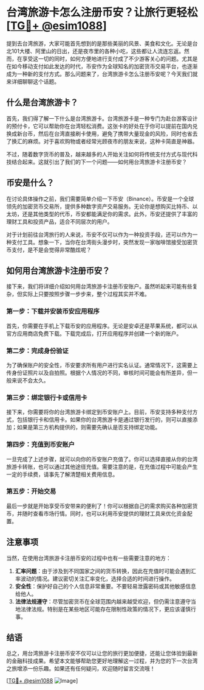 # 台湾旅游卡怎么注册币安？让旅行更轻松[[TG💪+ @esim1088](https://t.me/s/esim1088)]

提到去台湾旅游，大家可能首先想到的是那些美丽的风景、美食和文化。无论是台北101大楼、阿里山的日出，还是夜市里的各种小吃，这些都让人流连忘返。然而，在享受这一切的同时，如何方便地进行支付成了不少游客关心的问题。尤其是在如今移动支付如此发达的时代，币安作为全球知名的加密货币交易平台，也逐渐成为一种新的支付方式。那么问题来了，台湾旅游卡怎么注册币安呢？今天我们就来详细聊聊这个话题。

## 什么是台湾旅游卡？

首先，我们得了解一下什么是台湾旅游卡。台湾旅游卡是一种专门为赴台游客设计的预付卡，它可以帮助你在台湾轻松消费。这张卡的好处在于你可以提前在国内兑换成新台币，然后在台湾直接刷卡使用，避免了携带大量现金的风险，同时也省去了换汇的麻烦。对于喜欢购物或者经常光顾夜市的朋友来说，这种卡简直是神器。

不过，随着数字货币的普及，越来越多的人开始关注如何将传统支付方式与现代科技结合起来。这就引出了我们的下一个问题——如何用台湾旅游卡注册币安？

## 币安是什么？

在讨论具体操作之前，我们需要简单介绍一下币安（Binance）。币安是一个全球领先的加密货币交易所，提供多种数字资产交易服务。无论你是想购买比特币、以太坊，还是其他类型的代币，币安都能满足你的需求。此外，币安还提供了丰富的理财工具和投资产品，适合不同层次的用户。

对于计划前往台湾旅行的人来说，币安不仅可以作为一种投资手段，还可以作为一种支付工具。想象一下，当你在台湾街头漫步时，突然发现一家咖啡馆接受加密货币支付，是不是会觉得非常酷炫呢？

## 如何用台湾旅游卡注册币安？

接下来，我们将详细介绍如何用台湾旅游卡注册币安账户。虽然听起来可能有些复杂，但实际上只要按照步骤一步步来，整个过程其实并不难。

### 第一步：下载并安装币安应用程序

首先，你需要在手机上下载币安的应用程序。无论是安卓还是苹果系统，都可以从官方应用商店免费下载。下载完成后，打开应用程序并创建一个新的账户。

### 第二步：完成身份验证

为了确保账户的安全性，币安要求所有用户进行实名认证。通常情况下，这需要上传身份证照片以及自拍照。根据个人情况的不同，审核时间可能会有所差异，但一般来说不会太久。

### 第三步：绑定银行卡或信用卡

接下来，你需要将你的台湾旅游卡绑定到币安账户上。目前，币安支持多种支付方式，包括银行卡和信用卡。如果你的台湾旅游卡是通过银行发行的，则可以直接添加；如果是第三方机构提供的，则需要先确认是否支持绑定功能。

### 第四步：充值到币安账户

一旦完成了上述步骤，就可以向你的币安账户充值了。你可以选择直接从你的台湾旅游卡转账，也可以通过其他途径充值。需要注意的是，在充值过程中可能会产生一定的手续费，请事先了解清楚相关费用信息。

### 第五步：开始交易

最后一步就是开始享受币安带来的便利了！你可以根据自己的需求购买各种加密货币，并随时查看市场行情。同时，也可以利用币安提供的理财工具来优化资金配置。

## 注意事项

当然，在使用台湾旅游卡注册币安的过程中也有一些需要注意的地方：

1. **汇率问题**：由于涉及到不同国家之间的货币转换，因此在充值时可能会遇到汇率波动的情况。建议密切关注汇率变化，选择合适的时间进行操作。
2. **安全性**：保护好自己的个人信息非常重要。不要轻易泄露密码或其他敏感信息给他人。
3. **法律法规遵守**：尽管加密货币在全球范围内越来越受欢迎，但仍需注意遵守当地法律法规。特别是在某些地区可能存在限制性政策的情况下，更应该谨慎行事。

## 结语

总之，用台湾旅游卡注册币安不仅可以让您的旅行更加便捷，还能让您体验到最新的金融科技成果。希望本文能够帮助您更好地理解这一过程，并为您的下一次台湾之旅增添一份乐趣。如果还有任何疑问，欢迎随时留言交流哦！

[[TG💪+ @esim1088](https://t.me/s/esim1088) ![Image](https://i.postimg.cc/4NQfJmqS/Snipaste-2025-05-13-00-14-12.png)]